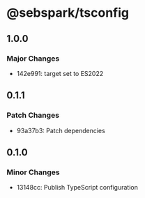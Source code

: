 # @sebspark/tsconfig

## 1.0.0

### Major Changes

- 142e991: target set to ES2022

## 0.1.1

### Patch Changes

- 93a37b3: Patch dependencies

## 0.1.0

### Minor Changes

- 13148cc: Publish TypeScript configuration
